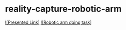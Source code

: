 # reality-capture-robotic-arm

[![Presented Link]](https://www.youtube.com/watch?v=5VYcO4UtTcA "")
[![Robotic arm doing task]](https://www.youtube.com/watch?v=cHbcjjZUCno "")
